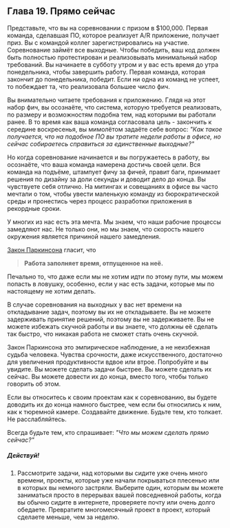 ## Глава 19. Прямо сейчас

Представьте, что вы на соревновании с призом в $100,000. Первая команда, сделавшая ПО, которое реализует A/R приложение, получает приз. Вы с командой коллег зарегистрировались на участие. Соревнование займёт все выходные. Чтобы победить, ваш код должен быть полностью протестирован и реализовывать минимальный набор требований. Вы начинаете в субботу утром и у вас есть время до утра понедельника, чтобы завершить работу. Первая команда, которая закончит до понедельника, победит. Если ни одна из команд не успеет, то побеждает та, что реализовала большее число фич.

Вы внимательно читаете требования к приложению. Глядя на этот набор фич, вы осознаёте, что система, которую требуется реализовать, по размеру и возможностям подобна тем, над которыми вы работали ранее. В то время как ваша команда согласовала цель - закончить к середине воскресенья, вы мимолётом задаёте себе вопрос: _"Как такое получается, что на подобное ПО вы тратите недели работы в офисе, но сейчас собираетесь справиться за единственные выходные?"_

Но когда соревнование начинается и вы погружаетесь в работу, вы осознаёте, что ваша команда намерена достичь своей цели. Вся команда на подъёме, штампует фичу за фичей, правит баги, принимает решения по дизайну за доли секунды и доводит дело до конца. Вы чувствуете себя отлично. На митингах и совещаниях в офисе вы часто мечтали о том, чтобы увести маленькую команду из бюрократической среды и пронестись через процесс разработки приложения в рекордные сроки.

У многих из нас есть эта мечта. Мы знаем, что наши рабочие процессы замедляют нас. Не только они, но мы знаем, что скорость нашего окружения является причиной нашего замедления.

[Закон Паркинсона](http://ru.wikipedia.org/wiki/Закон_Паркинсона) гласит, что
> **Работа заполняет время, отпущенное на неё.**

Печально то, что даже если мы не хотим идти по этому пути, мы можем попасть в ловушку, особенно, если у нас есть задачи, которые мы по настоящему не хотим делать.

В случае соревнования на выходных у вас нет времени на откладывание задач, поэтому вы их не откладываете. Вы не можете задерживать принятие решений, поэтому вы не задерживаете. Вы не можете избежать скучной работы и вы знаете, что должны её сделать так быстро, что никакая работа не сможет стать очень скучной.

Закон Паркинсона это эмпирическое наблюдение, а не неизбежная судьба человека. Чувства срочности, даже искусственного, достаточно для увеличения продуктивности вдвое или втрое. Попробуйте и вы увидите. Вы можете сделать задачи быстрее. Вы можете сделать их сейчас. Вы можете довести их до конца, вместо того, чтобы только говорить об этом.

Если вы относитесь к своим проектам как к соревнованию, вы будете доводить их до конца намного быстрее, чем если бы относились к ним, как к тюремной камере. Создавайте движение. Будьте тем, кто толкает. Не расслабляйтесь.

Всегда будьте тем, кто спрашивает: _"Что мы можем сделать прямо сейчас?"_

##### Действуй!

1. Рассмотрите задачи, над которыми вы сидите уже очень много времени, проекты, которые уже начали покрываться плесенью или в которых вы немного застряли.
Выберите один, которым вы можете заниматься просто в перерывах вашей повседневной работы, когда вы обычно сидите в интернете, проверяете почту или очень долго обедаете. Превратите многомесячный проект в проект, который сделаете меньше, чем за неделю.


